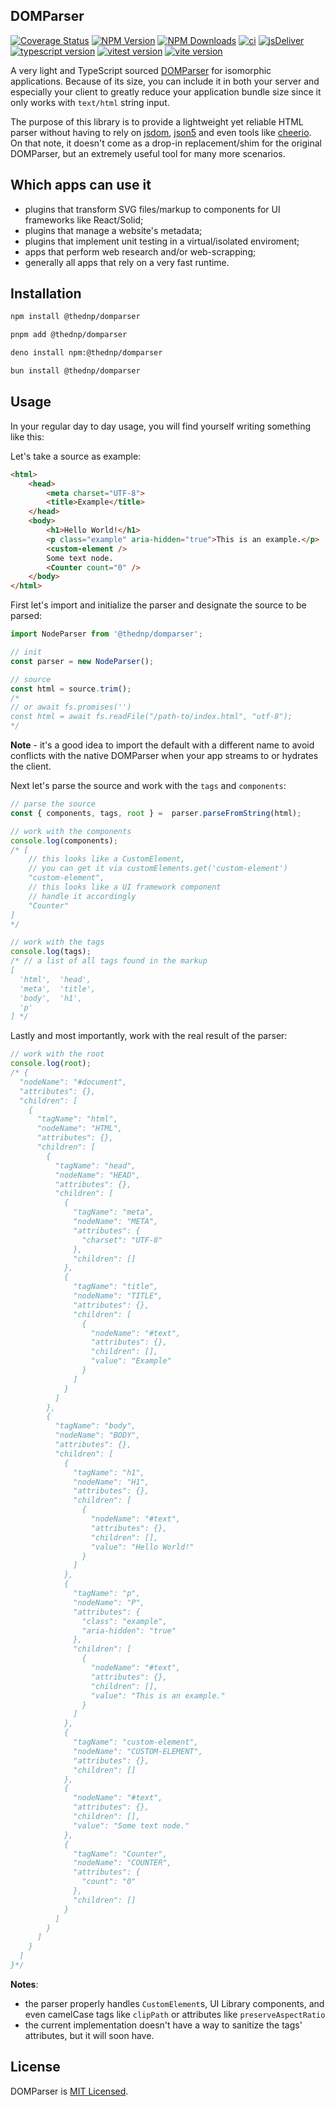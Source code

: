 ## DOMParser
[![Coverage Status](https://coveralls.io/repos/github/thednp/domparser/badge.svg)](https://coveralls.io/github/thednp/domparser) 
[![NPM Version](https://img.shields.io/npm/v/@thednp/domparser.svg)](https://www.npmjs.com/package/@thednp/domparser)
[![NPM Downloads](https://img.shields.io/npm/dm/@thednp/domparser.svg)](http://npm-stat.com/charts.html?@thednp/domparser)
[![ci](https://github.com/thednp/domparser/actions/workflows/ci.yml/badge.svg)](https://github.com/thednp/domparser/actions/workflows/ci.yml)
[![jsDeliver](https://data.jsdelivr.com/v1/package/npm/@thednp/domparser/badge)](https://www.jsdelivr.com/package/npm/@thednp/domparser)
[![typescript version](https://img.shields.io/badge/typescript-5.7.3-brightgreen)](https://www.typescriptlang.org/)
[![vitest version](https://img.shields.io/badge/vitest-3.0.4-brightgreen)](https://vitest.dev/)
[![vite version](https://img.shields.io/badge/vite-6.0.11-brightgreen)](https://vitejs.dev/)

A very light and TypeScript sourced [DOMParser](https://developer.mozilla.org/en-US/docs/Web/API/DOMParser) for isomorphic applications. Because of its size, you can include it in both your server and especially your client to greatly reduce your application bundle size since it only works with `text/html` string input.

The purpose of this library is to provide a lightweight yet reliable HTML parser without having to rely on [jsdom](https://github.com/jsdom/jsdom), [json5](https://json5.org) and even tools like [cheerio](https://cheerio.js.org). On that note, it doesn't come as a drop-in replacement/shim for the original DOMParser, but an extremely useful tool for many more scenarios.


## Which apps can use it
* plugins that transform SVG files/markup to components for UI frameworks like React/Solid;
* plugins that manage a website's metadata;
* plugins that implement unit testing in a virtual/isolated enviroment;
* apps that perform web research and/or web-scrapping; 
* generally all apps that rely on a very fast runtime.


## Installation
```bash
npm install @thednp/domparser
```

```bash
pnpm add @thednp/domparser
```

```bash
deno install npm:@thednp/domparser
```

```bash
bun install @thednp/domparser
```


## Usage
In your regular day to day usage, you will find yourself writing something like this:

Let's take a source as example:
```html
<html>
    <head>
        <meta charset="UTF-8">
        <title>Example</title>
    </head>
    <body>
        <h1>Hello World!</h1>
        <p class="example" aria-hidden="true">This is an example.</p>
        <custom-element />
        Some text node.
        <Counter count="0" />
    </body>
</html>
```

First let's import and initialize the parser and designate the source to be parsed:
```ts
import NodeParser from '@thednp/domparser';

// init
const parser = new NodeParser();

// source
const html = source.trim();
/* 
// or await fs.promises('')
const html = await fs.readFile("/path-to/index.html", "utf-8");
*/
```
**Note** - it's a good idea to import the default with a different name to avoid conflicts with the native DOMParser when your app streams to or hydrates the client.


Next let's parse the source and work with the `tags` and `components`: 
```ts
// parse the source
const { components, tags, root } =  parser.parseFromString(html);

// work with the components
console.log(components);
/* [
    // this looks like a CustomElement,
    // you can get it via customElements.get('custom-element')
    "custom-element",
    // this looks like a UI framework component
    // handle it accordingly
    "Counter"
]
*/

// work with the tags
console.log(tags);
/* // a list of all tags found in the markup
[
  'html',  'head',
  'meta',  'title',
  'body',  'h1',
  'p'
] */
```

Lastly and most importantly, work with the real result of the parser:
```ts
// work with the root
console.log(root);
/* {
  "nodeName": "#document",
  "attributes": {},
  "children": [
    {
      "tagName": "html",
      "nodeName": "HTML",
      "attributes": {},
      "children": [
        {
          "tagName": "head",
          "nodeName": "HEAD",
          "attributes": {},
          "children": [
            {
              "tagName": "meta",
              "nodeName": "META",
              "attributes": {
                "charset": "UTF-8"
              },
              "children": []
            },
            {
              "tagName": "title",
              "nodeName": "TITLE",
              "attributes": {},
              "children": [
                {
                  "nodeName": "#text",
                  "attributes": {},
                  "children": [],
                  "value": "Example"
                }
              ]
            }
          ]
        },
        {
          "tagName": "body",
          "nodeName": "BODY",
          "attributes": {},
          "children": [
            {
              "tagName": "h1",
              "nodeName": "H1",
              "attributes": {},
              "children": [
                {
                  "nodeName": "#text",
                  "attributes": {},
                  "children": [],
                  "value": "Hello World!"
                }
              ]
            },
            {
              "tagName": "p",
              "nodeName": "P",
              "attributes": {
                "class": "example",
                "aria-hidden": "true"
              },
              "children": [
                {
                  "nodeName": "#text",
                  "attributes": {},
                  "children": [],
                  "value": "This is an example."
                }
              ]
            },
            {
              "tagName": "custom-element",
              "nodeName": "CUSTOM-ELEMENT",
              "attributes": {},
              "children": []
            },
            {
              "nodeName": "#text",
              "attributes": {},
              "children": [],
              "value": "Some text node."
            },
            {
              "tagName": "Counter",
              "nodeName": "COUNTER",
              "attributes": {
                "count": "0"
              },
              "children": []
            }
          ]
        }
      ]
    }
  ]
}*/
```
**Notes**:
* the parser properly handles `CustomElement`s, UI Library components, and even camelCase tags like `clipPath` or attributes like `preserveAspectRatio`
* the current implementation doesn't have a way to sanitize the tags' attributes, but it will soon have.


## License
DOMParser is [MIT Licensed](https://github.com/thednp/domparser/blob/master/LICENSE).
